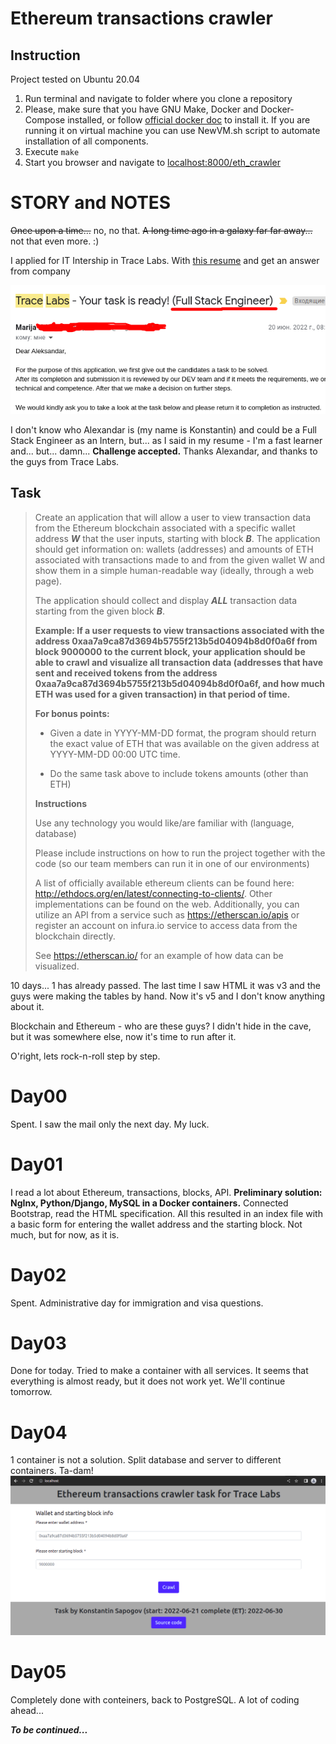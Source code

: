 # Ethereum transactions crawler

## Instruction

Project tested on Ubuntu 20.04

1. Run terminal and navigate to folder where you clone a repository
2. Please, make sure that you have GNU Make, Docker and Docker-Compose installed, or follow [official docker doc](https://docs.docker.com/engine/install/#server) to install it. If you are running it on virtual machine you can use NewVM.sh script to automate installation of all components.
3. Execute `make` 
5. Start you browser and navigate to [localhost:8000/eth_crawler](http://localhost:8000/eth_crawler/)


# STORY and NOTES

~~Once upon a time...~~ no, no that. ~~A long time ago in a galaxy far far away...~~ not that even more. :)

I applied for IT Intership in Trace Labs. With [this resume](/readme_files/konstantin_sapogov_resume.pdf) and get an answer from company

![](/readme_files/mailfromtracelabs.png)

I don't know who Alexandar is (my name is Konstantin) and could be a Full Stack Engineer as an Intern, but... as I said in my resume - I'm a fast learner and... but... damn... **Challenge accepted.** Thanks Alexandar, and thanks to the guys from Trace Labs.

## Task
<blockquote>

Create an application that will allow a user to view transaction data from the Ethereum blockchain associated with a specific wallet address ***W*** that the user inputs, starting with block ***B***. The application should get information on: wallets (addresses) and amounts of ETH associated with transactions made to and from the given wallet W and show them in a simple human-readable way (ideally, through a web page). 

The application should collect and display ***ALL*** transaction data starting from the given block ***B***. 

__Example: 
If a user requests to view transactions associated with the address 0xaa7a9ca87d3694b5755f213b5d04094b8d0f0a6f from block 9000000 to the current block, your application should be able to crawl and visualize all transaction data (addresses that have sent and received tokens from the address 0xaa7a9ca87d3694b5755f213b5d04094b8d0f0a6f, and how much ETH was used for a given transaction) in that period of time.__

**For bonus points:**

- Given a date in YYYY-MM-DD format, the program should return the exact value of ETH that was available on the given address at YYYY-MM-DD 00:00 UTC time.

- Do the same task above to include tokens amounts (other than ETH)

**Instructions**

Use any technology you would like/are familiar with (language, database)

Please include instructions on how to run the project together with the code (so our team members can run it in one of our environments)

A list of officially available ethereum clients can be found here: http://ethdocs.org/en/latest/connecting-to-clients/. Other implementations can be found on the web. Additionally, you can utilize an API from a service such as https://etherscan.io/apis or register an account on infura.io service to access data from the blockchain directly.

See https://etherscan.io/ for an example of how data can be visualized.

</blockquote>

10 days... 1 has already passed. The last time I saw HTML it was v3 and the guys were making the tables by hand. Now it's v5 and I don't know anything about it.

Blockchain and Ethereum - who are these guys? I didn't hide in the cave, but it was somewhere else, now it's time to run after it.

O'right, lets rock-n-roll step by step.

# Day00
Spent. I saw the mail only the next day. My luck.

# Day01
I read a lot about Ethereum, transactions, blocks, API. **Preliminary solution: NgInx, Python/Django, MySQL in a Docker containers.** Connected Bootstrap, read the HTML specification. All this resulted in an index file with a basic form for entering the wallet address and the starting block. Not much, but for now, as it is.

# Day02
Spent. Administrative day for immigration and visa questions.

# Day03
Done for today. Tried to make a container with all services. It seems that everything is almost ready, but it does not work yet. We'll continue tomorrow.

# Day04
1 container is not a solution. Split database and server to different containers. Ta-dam!
![](/readme_files/containers_works.png)

# Day05
Completely done with conteiners, back to PostgreSQL. A lot of coding ahead...

___To be continued...___
